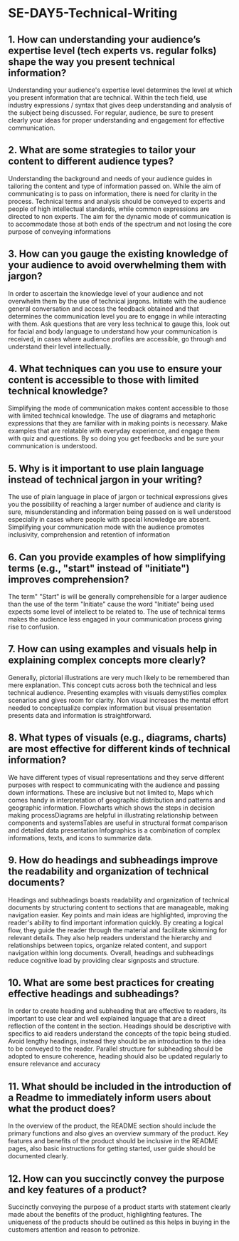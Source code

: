 # SE-DAY5-Technical-Writing
## 1. How can understanding your audience’s expertise level (tech experts vs. regular folks) shape the way you present technical information?
Understanding your audience's expertise level determines the level at which you present information that are technical. Within the tech field, use industry expressions / syntax that gives deep understanding and analysis of the subject being discussed. For regular, audience, be sure to present clearly your ideas for proper understanding and engagement for effective communication.

## 2. What are some strategies to tailor your content to different audience types?
Understanding the background and needs of your audience guides in tailoring the content and type of information passed on. While the aim of communicating is to pass on information, there is need for clarity in the process. Technical terms and analysis should be conveyed to experts and people of high intellectual standards, while common expressions are directed to non experts. The aim for the dynamic mode of communication is to accommodate those at both ends of the spectrum and not losing the core purpose of conveying informations

## 3. How can you gauge the existing knowledge of your audience to avoid overwhelming them with jargon?
In order to ascertain the knowledge level of your audience and not overwhelm them by the use of technical jargons. Initiate with the audience general conversation and access the feedback obtained and that determines the communication level you are to engage in while interacting with them. Ask questions that are very less technical to gauge this, look out for facial and body language to understand how your communication is received, in cases where audience profiles are accessible, go through and understand their level intellectually.

## 4. What techniques can you use to ensure your content is accessible to those with limited technical knowledge?
Simplifying the mode of communication makes content accessible to those with limited technical knowledge. The use of diagrams and metaphoric expressions that they are familiar with in making points is necessary. Make examples that are relatable with everyday experience, and engage them with quiz and questions. By so doing you get feedbacks and be sure your communication is understood.

## 5. Why is it important to use plain language instead of technical jargon in your writing?
The use of plain language in place of jargon or technical expressions gives you the possibility of reaching a larger number of audience and clarity is sure, misunderstanding and information being passed on is well understood especially in cases where people with special knowledge are absent. Simplifying your communication mode with the audience promotes inclusivity, comprehension and retention of information

## 6. Can you provide examples of how simplifying terms (e.g., "start" instead of "initiate") improves comprehension?
The term" "Start" is will be generally comprehensible for a larger audience than the use of the term "Initiate" cause the word "Initiate" being used expects some level of intellect to be related to. The use of technical terms makes the audience less engaged in your communication process giving rise to confusion.

## 7. How can using examples and visuals help in explaining complex concepts more clearly?
Generally, pictorial illustrations are very much likely to be remembered than mere explanation. This concept cuts across both the technical and less technical audience. Presenting examples with visuals demystifies complex scenarios and gives room for clarity. Non visual increases the mental effort needed to conceptualize complex information but visual presentation presents data and information is straightforward.

## 8. What types of visuals (e.g., diagrams, charts) are most effective for different kinds of technical information?
We have different types of visual representations and they serve different purposes with respect to communicating with the audience and passing down informations. These are inclusive but not limited to,
Maps which comes handy in interpretation of geographic distribution and patterns and geographic information.
Flowcharts which shows the steps in decision making processDiagrams are helpful in illustrating relationship between components and systemsTables are useful in structural format comparison and detailed data presentation
Infographics is a combination of complex informations, texts, and icons to summarize data.

## 9. How do headings and subheadings improve the readability and organization of technical documents?
Headings and subheadings boasts readability and organization of technical documents by structuring content to sections that are manageable, making  navigation easier. Key points and main ideas are highlighted, improving the reader's ability to find important information quickly. By creating a logical flow, they guide the reader through the material and facilitate skimming for relevant details. They also help readers understand the hierarchy and relationships between topics, organize related content, and support navigation within long documents. Overall, headings and subheadings reduce cognitive load by providing clear signposts and structure.

## 10. What are some best practices for creating effective headings and subheadings?
In order to create heading and subheading that are effective to readers, its important to use clear and well explained language that are a direct reflection of the content in the section. Headings should be descriptive with specifics to aid readers understand the concepts of the topic being studied. Avoid lengthy headings, instead they should be an introduction to the idea to be conveyed to the reader. Parallel structure for subheading should be adopted to ensure coherence, heading should also be updated regularly to ensure relevance and accuracy

## 11. What should be included in the introduction of a Readme to immediately inform users about what the product does?
In the overview of the product, the README section should include the primary functions and also gives an overview summary of the product. Key features and benefits of the product should be inclusive in the README pages, also basic instructions for getting started, user guide should be documented clearly.

## 12. How can you succinctly convey the purpose and key features of a product?
Succinctly conveying the purpose of a product starts with statement clearly made about the benefits of the product, highlighting features. The uniqueness of the products should be outlined as this helps in buying in the customers attention and reason to petronize.
